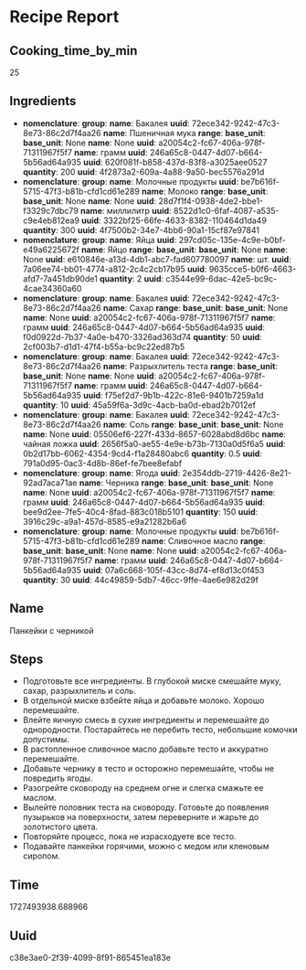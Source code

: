 # Recipe Report

## Cooking_time_by_min
25

## Ingredients
- **nomenclature**: **group**: **name**: Бакалея
**uuid**: 72ece342-9242-47c3-8e73-86c2d7f4aa26
**name**: Пшеничная мука
**range**: **base_unit**: **base_unit**: None
**name**: None
**uuid**: a20054c2-fc67-406a-978f-71311967f5f7
**name**: грамм
**uuid**: 246a65c8-0447-4d07-b664-5b56ad64a935
**uuid**: 620f081f-b858-437d-83f8-a3025aee0527
**quantity**: 200
**uuid**: 4f2873a2-609a-4a88-9a50-bec5576a291d
- **nomenclature**: **group**: **name**: Молочные продукты
**uuid**: be7b616f-5715-47f3-b81b-cfd1cd61e289
**name**: Молоко
**range**: **base_unit**: **base_unit**: None
**name**: None
**uuid**: 28d7f1f4-0938-4de2-bbe1-f3329c7dbc79
**name**: миллилитр
**uuid**: 8522d1c0-6faf-4087-a535-c9e4eb812ea9
**uuid**: 3322bf25-66fe-4633-8382-110464d1da49
**quantity**: 300
**uuid**: 4f7500b2-34e7-4bb6-90a1-15cf87e97841
- **nomenclature**: **group**: **name**: Яйца
**uuid**: 297cd05c-135e-4c9e-b0bf-e49a6225672f
**name**: Яйцо
**range**: **base_unit**: **base_unit**: None
**name**: None
**uuid**: e610846e-a13d-4db1-abc7-fad607780097
**name**: шт.
**uuid**: 7a06ee74-bb01-4774-a812-2c4c2cb17b95
**uuid**: 9635cce5-b0f6-4663-afd7-7a451db90de1
**quantity**: 2
**uuid**: c3544e99-6dac-42e5-bc9c-4cae34360a60
- **nomenclature**: **group**: **name**: Бакалея
**uuid**: 72ece342-9242-47c3-8e73-86c2d7f4aa26
**name**: Сахар
**range**: **base_unit**: **base_unit**: None
**name**: None
**uuid**: a20054c2-fc67-406a-978f-71311967f5f7
**name**: грамм
**uuid**: 246a65c8-0447-4d07-b664-5b56ad64a935
**uuid**: f0d0922d-7b37-4a0e-b470-3326ad363d74
**quantity**: 50
**uuid**: 2cf003b7-d1d1-47f4-b55a-bc9c22ed87b5
- **nomenclature**: **group**: **name**: Бакалея
**uuid**: 72ece342-9242-47c3-8e73-86c2d7f4aa26
**name**: Разрыхлитель теста
**range**: **base_unit**: **base_unit**: None
**name**: None
**uuid**: a20054c2-fc67-406a-978f-71311967f5f7
**name**: грамм
**uuid**: 246a65c8-0447-4d07-b664-5b56ad64a935
**uuid**: f75ef2d7-9b1b-422c-81e6-9401b7259a1d
**quantity**: 10
**uuid**: 45a59f6a-3d9c-4acb-ba0d-ebad2b7012ef
- **nomenclature**: **group**: **name**: Бакалея
**uuid**: 72ece342-9242-47c3-8e73-86c2d7f4aa26
**name**: Соль
**range**: **base_unit**: **base_unit**: None
**name**: None
**uuid**: 05506ef6-227f-433d-8657-6028abd8d6bc
**name**: чайная ложка
**uuid**: 2656f5a0-ae55-4e9e-b73b-7130a0d5f6a5
**uuid**: 0b2d17bb-6062-4354-9cd4-f1a28480abc6
**quantity**: 0.5
**uuid**: 791a0d95-0ac3-4d8b-86ef-fe7bee8efabf
- **nomenclature**: **group**: **name**: Ягода
**uuid**: 2e354ddb-2719-4426-8e21-92ad7aca71ae
**name**: Черника
**range**: **base_unit**: **base_unit**: None
**name**: None
**uuid**: a20054c2-fc67-406a-978f-71311967f5f7
**name**: грамм
**uuid**: 246a65c8-0447-4d07-b664-5b56ad64a935
**uuid**: bee9d2ee-7fe5-40c4-8fad-883c018b5101
**quantity**: 150
**uuid**: 3916c29c-a9a1-457d-8585-e9a21282b6a6
- **nomenclature**: **group**: **name**: Молочные продукты
**uuid**: be7b616f-5715-47f3-b81b-cfd1cd61e289
**name**: Сливочное масло
**range**: **base_unit**: **base_unit**: None
**name**: None
**uuid**: a20054c2-fc67-406a-978f-71311967f5f7
**name**: грамм
**uuid**: 246a65c8-0447-4d07-b664-5b56ad64a935
**uuid**: 07a6c668-105f-43cc-8d74-ef8d13c0f453
**quantity**: 30
**uuid**: 44c49859-5db7-46cc-9ffe-4ae6e982d29f

## Name
Панкейки с черникой

## Steps
- Подготовьте все ингредиенты. В глубокой миске смешайте муку, сахар, разрыхлитель и соль.
- В отдельной миске взбейте яйца и добавьте молоко. Хорошо перемешайте.
- Влейте яичную смесь в сухие ингредиенты и перемешайте до однородности. Постарайтесь не перебить тесто, небольшие комочки допустимы.
- В растопленное сливочное масло добавьте тесто и аккуратно перемешайте.
- Добавьте чернику в тесто и осторожно перемешайте, чтобы не повредить ягоды.
- Разогрейте сковороду на среднем огне и слегка смажьте ее маслом.
- Вылейте половник теста на сковороду. Готовьте до появления пузырьков на поверхности, затем переверните и жарьте до золотистого цвета.
- Повторяйте процесс, пока не израсходуете все тесто.
- Подавайте панкейки горячими, можно с медом или кленовым сиропом.

## Time
1727493938.688966

## Uuid
c38e3ae0-2f39-4099-8f91-865451ea183e